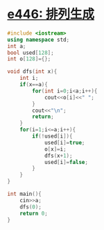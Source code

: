 # [e446: 排列生成](https://zerojudge.tw/ShowProblem?problemid=e446)
```cpp
#include <iostream>
using namespace std;
int a;
bool used[128];
int o[128]={};

void dfs(int x){
	int i;
	if(x==a){
		for(int i=0;i<a;i++){
			cout<<o[i]<<" ";
		}
		cout<<"\n";
		return;
	}
	for(i=1;i<=a;i++){
		if(!used[i]){
			used[i]=true;
			o[x]=i;
			dfs(x+1);
			used[i]=false;
		}
	}
}

int main(){
	cin>>a;
	dfs(0);	
    return 0;
} 
```
